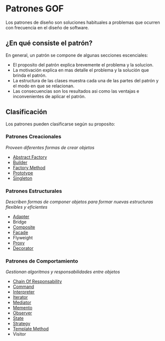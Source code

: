 # Patrones GOF
Los patrones de diseño son soluciones habituales a problemas que ocurren con frecuencia en el diseño de software.

## ¿En qué consiste el patrón?
En general, un patrón se compone de algunas secciones escenciales:

- El proposito del patrón explica brevemente el problema y la solucion.
- La motivación explica en mas detalle el problema y la solución que brinda el patrón.
- La estructura de las clases muestra cada una de las partes del patrón y el modo en que se relacionan.
- Las consecuencias son los resultados asi como las ventajas e inconvenientes de aplicar el patrón.

## Clasificación
Los patrones pueden clasificarse según su proposito:

### Patrones Creacionales
*Proveen diferentes formas de crear objetos*
- [Abstract Factory](https://github.com/nbordon/PatronesGOF/tree/master/PatronesGOF.AbstractFactory)
- [Builder](https://github.com/nbordon/PatronesGOF/tree/master/PatronesGOF.Builder)
- [Factory Method](https://github.com/nbordon/PatronesGOF/tree/master/PatronesGOF.FactoryMethod)
- [Prototype](https://github.com/nbordon/PatronesGOF/tree/master/PatronesGOF.Prototype)
- [Singleton](https://github.com/nbordon/PatronesGOF/tree/master/PatronesGOF.Singleton)

### Patrones Estructurales
*Describen formas de componer objetos para formar nuevas estructuras flexibles y eficientes*
- [Adapter](https://github.com/nbordon/PatronesGOF/tree/master/PatronesGOF.Adapter)
- Bridge
- [Composite](https://github.com/nbordon/PatronesGOF/tree/master/PatronesGOF.Composite)
- [Facade](https://github.com/nbordon/PatronesGOF/tree/master/PatronesGOF.Facade)
- Flyweight
- [Proxy](https://github.com/nbordon/PatronesGOF/tree/master/PatronesGOF.Proxy)
- [Decorator](https://github.com/nbordon/PatronesGOF/tree/master/PatronesGOF.Decorator)

### Patrones de Comportamiento
*Gestionan algoritmos y responsabilidades entre objetos*
- [Chain Of Responsability](https://github.com/nbordon/PatronesGOF/tree/master/PatronesGOF.ChainOfResponsability)
- [Command](https://github.com/nbordon/PatronesGOF/tree/master/PatronesGOF.Command)
- [Interpreter](https://github.com/nbordon/PatronesGOF/tree/master/PatronesGOF.Interpreter)
- [Iterator](https://github.com/nbordon/PatronesGOF/tree/master/PatronesGOF.Iterator)
- [Mediator](https://github.com/nbordon/PatronesGOF/tree/master/PatronesGOF.Mediator)
- [Memento](https://github.com/nbordon/PatronesGOF/tree/master/PatronesGOF.Memento)
- [Observer](https://github.com/nbordon/PatronesGOF/tree/master/PatronesGOF.Observer)
- [State](https://github.com/nbordon/PatronesGOF/tree/master/PatronesGOF.State)
- [Strategy](https://github.com/nbordon/PatronesGOF/tree/master/PatronesGOF.Strategy)
- [Template Method](https://github.com/nbordon/PatronesGOF/tree/master/PatronesGOF.TemplateMethod)
- Visitor
